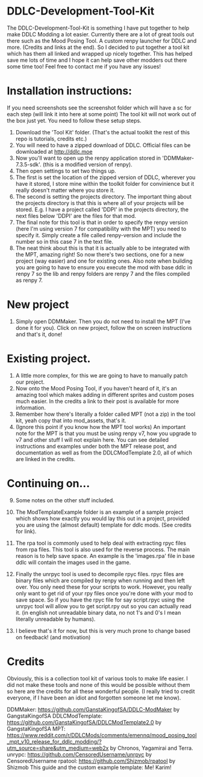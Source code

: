 # DDLC-Development-Tool-Kit

The DDLC-Development-Tool-Kit is something I have put together to help make DDLC Modding a lot easier. Currently there are a lot of great tools out there such as the Mood Posing Tool. A custom renpy launcher for DDLC and more. (Credits and links at the end). So I decided to put together a tool kit which has them all linked and wrapped up nicely together. This has helped save me lots of time and I hope it can help save other modders out there some time too! Feel free to contact me if you have any issues!

# Installation instructions:

If you need screenshots see the screenshot folder which will have a sc for each step (will link it into here at some point)
The tool kit will not work out of the box just yet. You need to follow these setup steps.
1. Download the 'Tool Kit' folder. (That's the actual toolkit the rest of this repo is tutorials, credits etc.)
2. You will need to have a zipped download of DDLC. Official files can be downloaded at http://ddlc.moe
3. Now you'll want to open up the renpy application stored in 'DDMMaker-7.3.5-sdk'. (this is a modified version of renpy).
4. Then open settings to set two things up. 
5. The first is set the location of the zipped version of DDLC, wherever you have it stored, I store mine within the toolkit folder for convinience but it really doesn't matter where you store it. 
6. The second is setting the projects directory. The important thing about the projects directory is that this is where all of your projects will be stored. E.g. I have a project called 'DDPI' in the projects directory, the next files below 'DDPI' are the files for that mod.
7. The final note for this tool is that in order to specify the renpy version (here I'm using version 7 for compatibility with the MPT) you need to specify it. Simply create a file called renpy-version and include the number so in this case 7 in the text file.
8. The neat think about this is that it is actually able to be integrated with the MPT, amazing right! So now there's two sections, one for a new project (way easier) and one for existing ones. Also note when building you are going to have to ensure you execute the mod with base ddlc in renpy 7 so the lib and renpy folders are renpy 7 and the files compiled as renpy 7.

# New project

1. Simply open DDMMaker. Then you do not need to install the MPT (I've done it for you). Click on new project, follow the on screen instructions and that's it, done!

# Existing project.

1. A little more complex, for this we are going to have to manually patch our project.
2. Now onto the Mood Posing Tool, if you haven't heard of it, it's an amazing tool which makes adding in different sprites and custom poses much easier. In the credits a link to their post is available for more information.
3. Remember how there's literally a folder called MPT (not a zip) in the tool kit, yeah copy that into mod_assets, that's it.
4. (Ignore this point if you know how the MPT tool works) An important note for the MPT is that you must be using renpy v7, how you upgrade to v7 and other stuff I will not explain here. You can see detailed instructions and examples under both the MPT release post, and documentation as well as from the DDLCModTemplate 2.0, all of which are linked in the credits.

# Continuing on...

9. Some notes on the other stuff included.
10. The ModTemplateExample folder is an example of a sample project which shows how exactly you would lay this out in a project, provided you are using the (almost default) template for ddlc mods. (See credits for link).
11. The rpa tool is commonly used to help deal with extracting rpyc files from rpa files. This tool is also used for the reverse process. The main reason is to help save space. An example is the 'images.rpa' file in base ddlc will contain the images used in the game.
12. Finally the unrpyc tool is used to decompile rpyc files. rpyc files are binary files which are compiled by renpy when running and then left over. You only need these for your scripts to work. However, you really only want to get rid of your rpy files once you're done with your mod to save space. So if you have the rpyc file for say script.rpyc using the unrpyc tool will allow you to get script.rpy out so you can actually read it. (in english not unreadable binary data, no not 1's and 0's I mean literally unreadable by humans).

13. I believe that's it for now, but this is very much prone to change based on feedback! (and motivation)

# Credits

Obviously, this is a collection tool kit of various tools to make life easier. I did not make these tools and none of this would be possible without them so here are the credits for all these wonderful people. (I really tried to credit everyone, if I have been an idiot and forgotten someone let me know).

DDMMaker: https://github.com/GanstaKingofSA/DDLC-ModMaker by GangstaKingofSA
DDLCModTemplate: https://github.com/GanstaKingofSA/DDLCModTemplate2.0 by GangstaKingofSA
MPT: https://www.reddit.com/r/DDLCMods/comments/emennq/mood_posing_tool_mpt_v10_release_for_ddlc_modding/?utm_source=share&utm_medium=web2x by Chronos, Yagamirai and Terra.
unrypc: https://github.com/CensoredUsername/unrpyc by CensoredUsername
rpatool: https://github.com/Shizmob/rpatool by Shizmob
This guide and the custom example template: Me! Karim!

